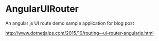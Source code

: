 # AngularUIRouter
An angular js UI route demo sample application for blog post

http://www.dotnetjalps.com/2015/10/routing--ui-router-angularjs.html
